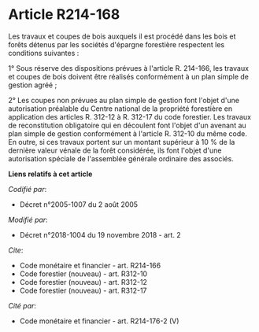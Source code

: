 # Article R214-168

Les travaux et coupes de bois auxquels il est procédé dans les bois et forêts détenus par les sociétés d'épargne forestière
respectent les conditions suivantes : 

1° Sous réserve des dispositions prévues à l'article R. 214-166, les travaux et coupes de bois doivent être réalisés
conformément à un plan simple de gestion agréé ; 

2° Les coupes non prévues au plan simple de gestion font l'objet d'une autorisation préalable du Centre national de la
propriété forestière en application des articles R. 312-12 à R. 312-17 du code forestier. Les travaux de reconstitution
obligatoire qui en découlent font l'objet d'un avenant au plan simple de gestion conformément à l'article R. 312-10 du même
code. En outre, si ces travaux portent sur un montant supérieur à 10 % de la dernière valeur vénale de la forêt considérée,
ils font l'objet d'une autorisation spéciale de l'assemblée générale ordinaire des associés.

**Liens relatifs à cet article**

_Codifié par_:

  - Décret n°2005-1007 du 2 août 2005

_Modifié par_:

  - Décret n°2018-1004 du 19 novembre 2018 - art. 2

_Cite_:

  - Code monétaire et financier - art. R214-166
  - Code forestier (nouveau) - art. R312-10
  - Code forestier (nouveau) - art. R312-12
  - Code forestier (nouveau) - art. R312-17

_Cité par_:

  - Code monétaire et financier - art. R214-176-2 (V)
